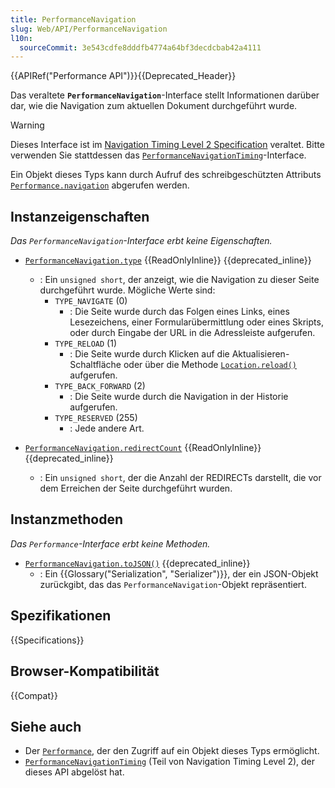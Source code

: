 ```yaml
---
title: PerformanceNavigation
slug: Web/API/PerformanceNavigation
l10n:
  sourceCommit: 3e543cdfe8dddfb4774a64bf3decdcbab42a4111
---
```


{{APIRef("Performance API")}}{{Deprecated_Header}}

Das veraltete **`PerformanceNavigation`**-Interface stellt Informationen darüber dar, wie die Navigation zum aktuellen Dokument durchgeführt wurde.

> [!WARNING]
> Dieses Interface ist im [Navigation Timing Level 2 Specification](https://w3c.github.io/navigation-timing/#obsolete) veraltet.
> Bitte verwenden Sie stattdessen das [`PerformanceNavigationTiming`](/de/docs/Web/API/PerformanceNavigationTiming)-Interface.

Ein Objekt dieses Typs kann durch Aufruf des schreibgeschützten Attributs [`Performance.navigation`](/de/docs/Web/API/Performance/navigation) abgerufen werden.

## Instanzeigenschaften

_Das `PerformanceNavigation`-Interface erbt keine Eigenschaften._

- [`PerformanceNavigation.type`](/de/docs/Web/API/PerformanceNavigation/type) {{ReadOnlyInline}} {{deprecated_inline}}

  - : Ein `unsigned short`, der anzeigt, wie die Navigation zu dieser Seite durchgeführt wurde. Mögliche Werte sind:
    - `TYPE_NAVIGATE` (0)
      - : Die Seite wurde durch das Folgen eines Links, eines Lesezeichens, einer Formularübermittlung oder eines Skripts, oder durch Eingabe der URL in die Adressleiste aufgerufen.
    - `TYPE_RELOAD` (1)
      - : Die Seite wurde durch Klicken auf die Aktualisieren-Schaltfläche oder über die Methode [`Location.reload()`](/de/docs/Web/API/Location/reload) aufgerufen.
    - `TYPE_BACK_FORWARD` (2)
      - : Die Seite wurde durch die Navigation in der Historie aufgerufen.
    - `TYPE_RESERVED` (255)
      - : Jede andere Art.

- [`PerformanceNavigation.redirectCount`](/de/docs/Web/API/PerformanceNavigation/redirectCount) {{ReadOnlyInline}} {{deprecated_inline}}
  - : Ein `unsigned short`, der die Anzahl der REDIRECTs darstellt, die vor dem Erreichen der Seite durchgeführt wurden.

## Instanzmethoden

_Das `Performance`-Interface erbt keine Methoden._

- [`PerformanceNavigation.toJSON()`](/de/docs/Web/API/PerformanceNavigation/toJSON) {{deprecated_inline}}
  - : Ein {{Glossary("Serialization", "Serializer")}}, der ein JSON-Objekt zurückgibt, das das `PerformanceNavigation`-Objekt repräsentiert.

## Spezifikationen

{{Specifications}}

## Browser-Kompatibilität

{{Compat}}

## Siehe auch

- Der [`Performance`](/de/docs/Web/API/Performance), der den Zugriff auf ein Objekt dieses Typs ermöglicht.
- [`PerformanceNavigationTiming`](/de/docs/Web/API/PerformanceNavigationTiming) (Teil von Navigation Timing Level 2), der dieses API abgelöst hat.
